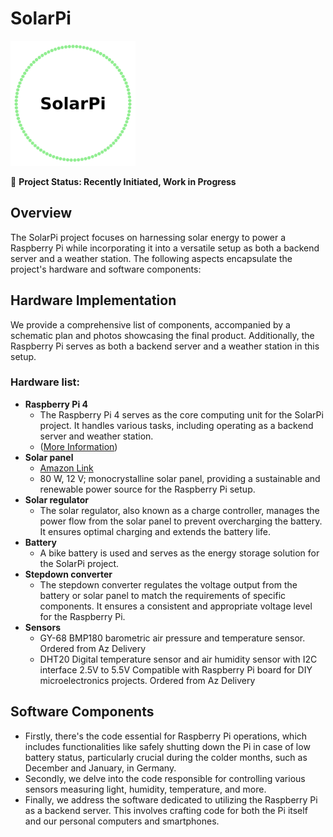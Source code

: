 <p align="justify">

# SolarPi

<img src="./logo/SolarPi_Logo.png" alt="SolarPi Logo" width="200"/>

🌱 **Project Status: Recently Initiated, Work in Progress**

## Overview 

The SolarPi project focuses on harnessing solar energy to power a Raspberry Pi while incorporating it into a versatile setup as both a backend server and a weather station. The following aspects encapsulate the project's hardware and software components:

## Hardware Implementation

We provide a comprehensive list of components, accompanied by a schematic plan and photos showcasing the final product. Additionally, the Raspberry Pi serves as both a backend server and a weather station in this setup.

### Hardware list:

- **Raspberry Pi 4** 
    * The Raspberry Pi 4 serves as the core computing unit for the SolarPi project. It handles various tasks, including operating as a backend server and weather station.
    * ([More Information](https://www.raspberrypi.com/products/raspberry-pi-4-model-b/))
- **Solar panel**
    * [Amazon Link](https://www.amazon.de/dp/B075X49XJS?tag=idealode-am-pk-21&ascsubtag=2024-02-28_45582a61d1533d4954e668a287c172221c40feb7d104ff73492b0fa5fe674e25&th=1)
    * 80 W, 12 V; monocrystalline solar panel, providing a sustainable and renewable power source for the Raspberry Pi setup.
- **Solar regulator**
    * The solar regulator, also known as a charge controller, manages the power flow from the solar panel to prevent overcharging the battery. It ensures optimal charging and extends the battery life.
- **Battery**
    * A bike battery is used and serves as the energy storage solution for the SolarPi project.
- **Stepdown converter**
    * The stepdown converter regulates the voltage output from the battery or solar panel to match the requirements of specific components.
       It ensures a consistent and appropriate voltage level for the Raspberry Pi.
- **Sensors**
    * GY-68 BMP180 barometric air pressure and temperature sensor. Ordered from Az Delivery 
    * DHT20 Digital temperature sensor and air humidity sensor with I2C interface 2.5V to 5.5V Compatible with Raspberry Pi board for DIY microelectronics projects. Ordered from Az Delivery

## Software Components

- Firstly, there's the code essential for Raspberry Pi operations, which includes functionalities like safely shutting down the Pi in case of low battery status, particularly crucial during the colder months, such as December and January, in Germany.
- Secondly, we delve into the code responsible for controlling various sensors measuring light, humidity, temperature, and more.
- Finally, we address the software dedicated to utilizing the Raspberry Pi as a backend server. This involves crafting code for both the Pi itself and our personal computers and smartphones. 

</p>
